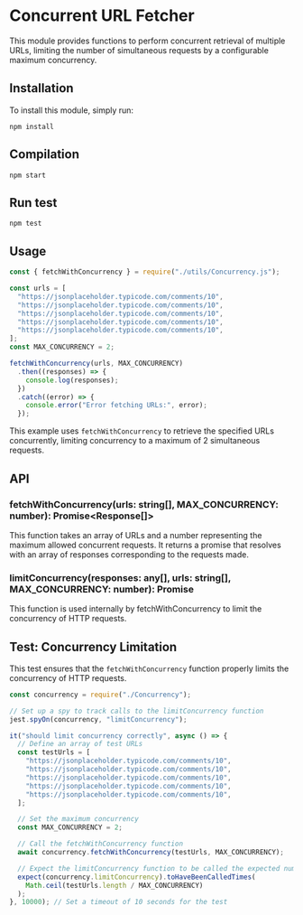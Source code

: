 # Concurrent URL Fetcher

This module provides functions to perform concurrent retrieval of multiple URLs, limiting the number of simultaneous requests by a configurable maximum concurrency.

## Installation

To install this module, simply run:
```
npm install
```

## Compilation
```
npm start
```

## Run test
```
npm test
```

## Usage

```javascript
const { fetchWithConcurrency } = require("./utils/Concurrency.js");

const urls = [
  "https://jsonplaceholder.typicode.com/comments/10",
  "https://jsonplaceholder.typicode.com/comments/10",
  "https://jsonplaceholder.typicode.com/comments/10",
  "https://jsonplaceholder.typicode.com/comments/10",
  "https://jsonplaceholder.typicode.com/comments/10",
];
const MAX_CONCURRENCY = 2;

fetchWithConcurrency(urls, MAX_CONCURRENCY)
  .then((responses) => {
    console.log(responses);
  })
  .catch((error) => {
    console.error("Error fetching URLs:", error);
  });

```

This example uses `fetchWithConcurrency` to retrieve the specified URLs concurrently, limiting concurrency to a maximum of 2 simultaneous requests.

## API

### fetchWithConcurrency(urls: string[], MAX_CONCURRENCY: number): Promise\<Response[]\>

This function takes an array of URLs and a number representing the maximum allowed concurrent requests. It returns a promise that resolves with an array of responses corresponding to the requests made.

### limitConcurrency(responses: any[], urls: string[], MAX_CONCURRENCY: number): Promise<void>

This function is used internally by fetchWithConcurrency to limit the concurrency of HTTP requests.

## Test: Concurrency Limitation

This test ensures that the `fetchWithConcurrency` function properly limits the concurrency of HTTP requests.

```javascript
const concurrency = require("./Concurrency");

// Set up a spy to track calls to the limitConcurrency function
jest.spyOn(concurrency, "limitConcurrency");

it("should limit concurrency correctly", async () => {
  // Define an array of test URLs
  const testUrls = [
    "https://jsonplaceholder.typicode.com/comments/10",
    "https://jsonplaceholder.typicode.com/comments/10",
    "https://jsonplaceholder.typicode.com/comments/10",
    "https://jsonplaceholder.typicode.com/comments/10",
    "https://jsonplaceholder.typicode.com/comments/10",
  ];

  // Set the maximum concurrency
  const MAX_CONCURRENCY = 2;

  // Call the fetchWithConcurrency function
  await concurrency.fetchWithConcurrency(testUrls, MAX_CONCURRENCY);

  // Expect the limitConcurrency function to be called the expected number of times
  expect(concurrency.limitConcurrency).toHaveBeenCalledTimes(
    Math.ceil(testUrls.length / MAX_CONCURRENCY)
  );
}, 10000); // Set a timeout of 10 seconds for the test
```
